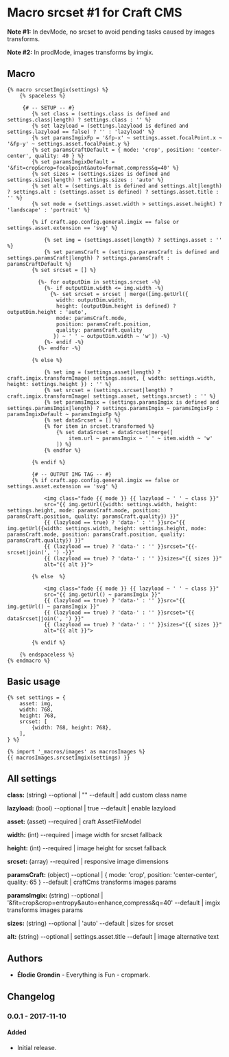 # Macro srcset #1 for Craft CMS

**Note #1:** In devMode, no srcset to avoid pending tasks caused by images transforms.

**Note #2:** In prodMode, images transforms by imgix.

## Macro

```
{% macro srcsetImgix(settings) %}
	{% spaceless %}

	 {# -- SETUP -- #}
		{% set class = (settings.class is defined and settings.class|length) ? settings.class : '' %}
		{% set lazyload = (settings.lazyload is defined and settings.lazyload == false) ? '' : 'lazyload' %}
		{% set paramsImgixFp = '&fp-x' ~ settings.asset.focalPoint.x ~ '&fp-y' ~ settings.asset.focalPoint.y %}
		{% set paramsCraftDefault = { mode: 'crop', position: 'center-center', quality: 40 } %}
		{% set paramsImgixDefault = '&fit=crop&crop=focalpoint&auto=format,compress&q=40' %}
		{% set sizes = (settings.sizes is defined and settings.sizes|length) ? settings.sizes : 'auto' %}
		{% set alt = (settings.alt is defined and settings.alt|length) ? settings.alt : (settings.asset is defined) ? settings.asset.title : '' %}
		{% set mode = (settings.asset.width > settings.asset.height) ? 'landscape' : 'portrait' %}

		{% if craft.app.config.general.imgix == false or settings.asset.extension == 'svg' %}

			{% set img = (settings.asset|length) ? settings.asset : '' %}
			{% set paramsCraft = (settings.paramsCraft is defined and settings.paramsCraft|length) ? settings.paramsCraft : paramsCraftDefault %}
	    {% set srcset = [] %}

		  {%- for outputDim in settings.srcset -%}
		    {%- if outputDim.width <= img.width -%}
		      {%- set srcset = srcset | merge([img.getUrl({ 
		        width: outputDim.width, 
		        height: (outputDim.height is defined) ? outputDim.height : 'auto',
		        mode: paramsCraft.mode,
		        position: paramsCraft.position,
		        quality: paramsCraft.quality
		       }) ~ ' ' ~ outputDim.width ~ 'w']) -%}
		    {%- endif -%}
		  {%- endfor -%}

		{% else %}

			{% set img = (settings.asset|length) ? craft.imgix.transformImage( settings.asset, { width: settings.width, height: settings.height }) : '' %}
			{% set srcset = (settings.srcset|length) ? craft.imgix.transformImage( settings.asset, settings.srcset) : '' %}
			{% set paramsImgix = (settings.paramsImgix is defined and settings.paramsImgix|length) ? settings.paramsImgix ~ paramsImgixFp : paramsImgixDefault ~ paramsImgixFp %}
			{% set dataSrcset = [] %}
			{% for item in srcset.transformed %}
				{% set dataSrcset = dataSrcset|merge([
					item.url ~ paramsImgix ~ ' ' ~ item.width ~ 'w'
				]) %}
			{% endfor %}

		{% endif %}

		{# -- OUTPUT IMG TAG -- #}
		{% if craft.app.config.general.imgix == false or settings.asset.extension == 'svg' %}

			<img class="fade {{ mode }} {{ lazyload ~ ' ' ~ class }}" 
			src="{{ img.getUrl({width: settings.width, height: settings.height, mode: paramsCraft.mode, position: paramsCraft.position, quality: paramsCraft.quality}) }}" 
			{{ (lazyload == true) ? 'data-' : '' }}src="{{ img.getUrl({width: settings.width, height: settings.height, mode: paramsCraft.mode, position: paramsCraft.position, quality: paramsCraft.quality}) }}" 
			{{ (lazyload == true) ? 'data-' : '' }}srcset="{{- srcset|join(', ') -}}"
			{{ (lazyload == true) ? 'data-' : '' }}sizes="{{ sizes }}" 
			alt="{{ alt }}">

		{% else  %}

			<img class="fade {{ mode }} {{ lazyload ~ ' ' ~ class }}" 
			src="{{ img.getUrl() ~ paramsImgix }}" 
			{{ (lazyload == true) ? 'data-' : '' }}src="{{ img.getUrl() ~ paramsImgix }}" 
			{{ (lazyload == true) ? 'data-' : '' }}srcset="{{ dataSrcset|join(', ') }}" 
			{{ (lazyload == true) ? 'data-' : '' }}sizes="{{ sizes }}" 
			alt="{{ alt }}">

		{% endif %}

	{% endspaceless %}
{% endmacro %}
```

## Basic usage
```
{% set settings = {
	asset: img,
	width: 768,
	height: 768,
	srcset: [
	 	{width: 768, height: 768},
	],
} %}

{% import '_macros/images' as macrosImages %}
{{ macrosImages.srcsetImgix(settings) }}
```



## All settings

**class:** (string) --optional | "" --default | add custom class name

**lazyload:** (bool) --optional | true --default | enable lazyload

**asset:** (asset) --required | craft AssetFileModel

**width:** (int) --required | image width for srcset fallback

**height:** (int) --required | image height for srcset fallback

**srcset:** (array) --required | responsive image dimensions

**paramsCraft:** (object) --optional | { mode: 'crop', position: 'center-center', quality: 65 } --default | craftCms transforms images params

**paramsImgix:** (string) --optional | '&fit=crop&crop=entropy&auto=enhance,compress&q=40' --default | imgix transforms images params

**sizes:** (string) --optional | 'auto' --default | sizes for srcset

**alt:** (string) --optional | settings.asset.title --default | image alternative text


## Authors

- **Élodie Grondin** - Everything is Fun - cropmark.


## Changelog

### 0.0.1 - 2017-11-10

#### Added

- Initial release.

